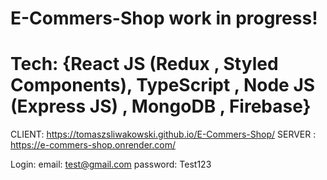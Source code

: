 # E-Commers-Shop work in progress!
# Tech: {React JS (Redux , Styled Components), TypeScript , Node JS (Express JS) , MongoDB , Firebase}

CLIENT: https://tomaszsliwakowski.github.io/E-Commers-Shop/
SERVER : https://e-commers-shop.onrender.com/

Login:
email: test@gmail.com
password: Test123
